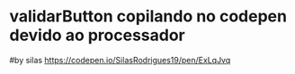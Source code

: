# validarButton copilando no codepen devido ao processador
#by silas https://codepen.io/SilasRodrigues19/pen/ExLqJvq
